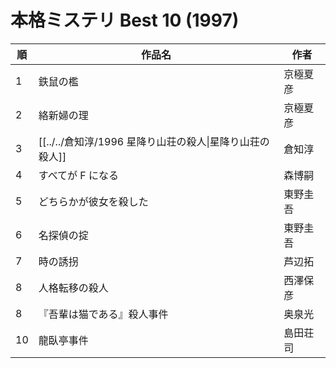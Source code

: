 # 本格ミステリ Best 10 (1997)

| 順   | 作品名                                   | 作者   |
| --- | ------------------------------------- | ---- |
| 1   | 鉄鼠の檻                                  | 京極夏彦 |
| 2   | 絡新婦の理                                 | 京極夏彦 |
| 3   | [[../../倉知淳/1996 星降り山荘の殺人\|星降り山荘の殺人]] | 倉知淳  |
| 4   | すべてが F になる                            | 森博嗣  |
| 5   | どちらかが彼女を殺した                           | 東野圭吾 |
| 6   | 名探偵の掟                                 | 東野圭吾 |
| 7   | 時の誘拐                                  | 芦辺拓  |
| 8   | 人格転移の殺人                               | 西澤保彦 |
| 8   | 『吾輩は猫である』殺人事件                         | 奥泉光  |
| 10  | 龍臥亭事件                                 | 島田荘司 |
